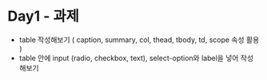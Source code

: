 # Day1 - 과제

* table 작성해보기 \( caption, summary, col, thead, tbody, td, scope 속성 활용  \)
* table 안에 input \(radio, checkbox, text\), select-option와 label을 넣어 작성해보기



